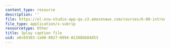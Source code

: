```yaml
---
content_type: resource
description: ''
file: https://ol-ocw-studio-app-qa.s3.amazonaws.com/courses/6-00-introduction-to-computer-science-and-programming-fall-2008/a0c693831a980027099481288bb84d53_2q--tAPkVXI.srt
file_type: application/x-subrip
resourcetype: Other
title: 3play caption file
uid: a0c69383-1a98-0027-0994-81288bb84d53
---
```

